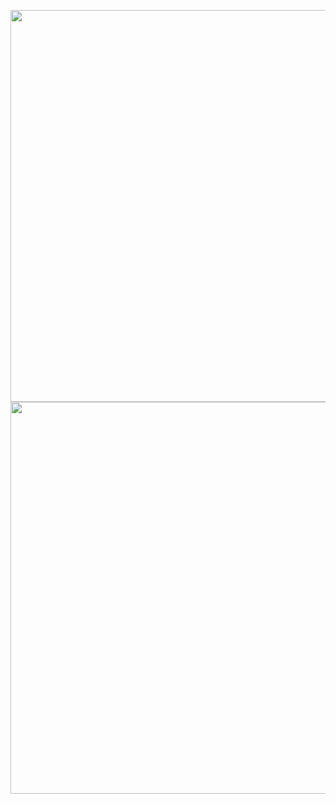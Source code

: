 <p align="center">
  <img width="627" src="https://github.com/user-attachments/assets/82371c27-bdda-45cf-87c2-2c96f22a8d8d#gh-light-mode-only">
  <img width="627" src="https://github.com/user-attachments/assets/630828a1-04bd-4b23-8262-57ab6f9bca68#gh-dark-mode-only">
</p>

